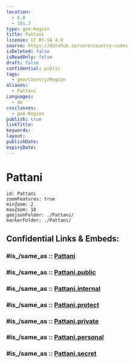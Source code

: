 ```yaml
---
location:
  - 6.8
  - 101.3
type: geo-Region
title: Pattani
license: CC BY-SA 4.0
source: https://datahub.io/core/country-codes
isDeleted: false
isReadOnly: false
draft: false
confidential: public
tags:
  - geo/Country/Region
aliases:
  - Pattani
Languages:
  - de
cssclasses:
  - geo-Region
publish: true
linkTitle:
keywords:
layout:
publishDate:
expiryDate:
---
```


# Pattani

```leaflet
id: Pattani
zoomFeatures: true 
minZoom: 2 
maxZoom: 18
geojsonFolder: ./Pattani/
markerFolder: ./Pattani/
```


## Confidential Links & Embeds: 

### #is_/same_as :: [Pattani](/_Standards/Earth/Continent/Asia/Asia~South~East/Thailand/Provinces~Thailand/Pattani.md) 

### #is_/same_as :: [Pattani.public](/_public/Earth/Continent/Asia/Asia~South~East/Thailand/Provinces~Thailand/Pattani.public.md) 

### #is_/same_as :: [Pattani.internal](/_internal/Earth/Continent/Asia/Asia~South~East/Thailand/Provinces~Thailand/Pattani.internal.md) 

### #is_/same_as :: [Pattani.protect](/_protect/Earth/Continent/Asia/Asia~South~East/Thailand/Provinces~Thailand/Pattani.protect.md) 

### #is_/same_as :: [Pattani.private](/_private/Earth/Continent/Asia/Asia~South~East/Thailand/Provinces~Thailand/Pattani.private.md) 

### #is_/same_as :: [Pattani.personal](/_personal/Earth/Continent/Asia/Asia~South~East/Thailand/Provinces~Thailand/Pattani.personal.md) 

### #is_/same_as :: [Pattani.secret](/_secret/Earth/Continent/Asia/Asia~South~East/Thailand/Provinces~Thailand/Pattani.secret.md)

